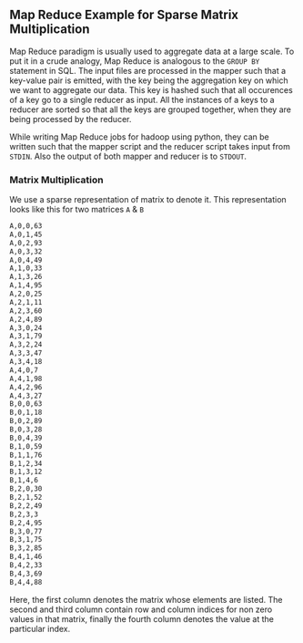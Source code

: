## Map Reduce Example for Sparse Matrix Multiplication

Map Reduce paradigm is usually used to aggregate data at a large scale. To put it in a crude analogy, Map Reduce is analogous to the `GROUP BY` statement in SQL. The input files are processed in the mapper such that a key-value pair is emitted, with the key being the aggregation key on which we want to aggregate our data. This key is hashed such that all occurences of a key go to a single reducer as input. All the instances of a keys to a reducer are sorted so that all the keys are grouped together, when they are being processed by the reducer.

While writing Map Reduce jobs for hadoop using python, they can be written such that the mapper script and the reducer script takes input from `STDIN`. Also the output of both mapper and reducer is to `STDOUT`. 

### Matrix Multiplication

We use a sparse representation of matrix to denote it. This representation looks like this for two matrices `A` & `B`

```bash
A,0,0,63
A,0,1,45
A,0,2,93
A,0,3,32
A,0,4,49
A,1,0,33
A,1,3,26
A,1,4,95
A,2,0,25
A,2,1,11
A,2,3,60
A,2,4,89
A,3,0,24
A,3,1,79
A,3,2,24
A,3,3,47
A,3,4,18
A,4,0,7
A,4,1,98
A,4,2,96
A,4,3,27
B,0,0,63
B,0,1,18
B,0,2,89
B,0,3,28
B,0,4,39
B,1,0,59
B,1,1,76
B,1,2,34
B,1,3,12
B,1,4,6
B,2,0,30
B,2,1,52
B,2,2,49
B,2,3,3
B,2,4,95
B,3,0,77
B,3,1,75
B,3,2,85
B,4,1,46
B,4,2,33
B,4,3,69
B,4,4,88
```
Here, the first column denotes the matrix whose elements are listed. The second and third column contain row and column indices for non zero values in that matrix, finally the fourth column denotes the value at the particular index.

